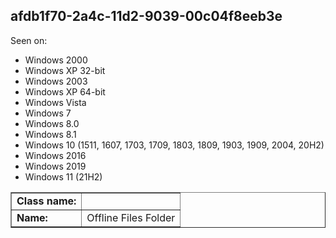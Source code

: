 ## afdb1f70-2a4c-11d2-9039-00c04f8eeb3e

Seen on:
* Windows 2000
* Windows XP 32-bit
* Windows 2003
* Windows XP 64-bit
* Windows Vista
* Windows 7
* Windows 8.0
* Windows 8.1
* Windows 10 (1511, 1607, 1703, 1709, 1803, 1809, 1903, 1909, 2004, 20H2)
* Windows 2016
* Windows 2019
* Windows 11 (21H2)

<table border="1" class="docutils">
  <tbody>
    <tr>
      <td><b>Class name:</b></td>
      <td>&nbsp;</td>
    </tr>
    <tr>
      <td><b>Name:</b></td>
      <td>Offline Files Folder</td>
    </tr>
  </tbody>
</table>

